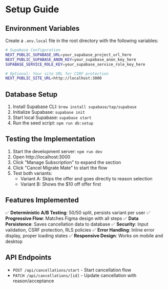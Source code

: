 # Setup Guide

## Environment Variables

Create a `.env.local` file in the root directory with the following variables:

```bash
# Supabase Configuration
NEXT_PUBLIC_SUPABASE_URL=your_supabase_project_url_here
NEXT_PUBLIC_SUPABASE_ANON_KEY=your_supabase_anon_key_here
SUPABASE_SERVICE_ROLE_KEY=your_supabase_service_role_key_here

# Optional: Your site URL for CSRF protection
NEXT_PUBLIC_SITE_URL=http://localhost:3000
```

## Database Setup

1. Install Supabase CLI: `brew install supabase/tap/supabase`
2. Initialize Supabase: `supabase init`
3. Start local Supabase: `supabase start`
4. Run the seed script: `npm run db:setup`

## Testing the Implementation

1. Start the development server: `npm run dev`
2. Open http://localhost:3000
3. Click "Manage Subscription" to expand the section
4. Click "Cancel Migrate Mate" to start the flow
5. Test both variants:
   - Variant A: Skips the offer and goes directly to reason selection
   - Variant B: Shows the $10 off offer first

## Features Implemented

✅ **Deterministic A/B Testing**: 50/50 split, persists variant per user
✅ **Progressive Flow**: Matches Figma design with all steps
✅ **Data Persistence**: Saves cancellation data to database
✅ **Security**: Input validation, CSRF protection, RLS policies
✅ **Error Handling**: Inline error display, proper loading states
✅ **Responsive Design**: Works on mobile and desktop

## API Endpoints

- `POST /api/cancellations/start` - Start cancellation flow
- `PATCH /api/cancellations/[id]` - Update cancellation with reason/acceptance
